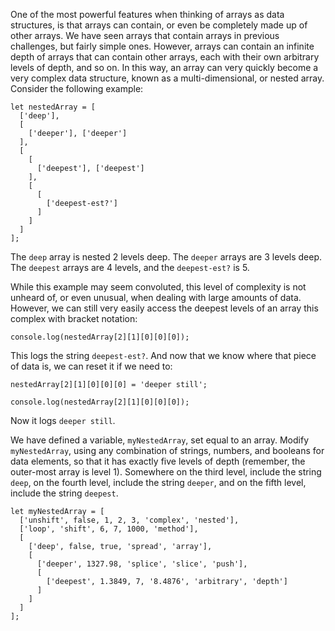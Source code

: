 One of the most powerful features when thinking of arrays as data structures, is that arrays can contain, or even be completely made up
of other arrays. We have seen arrays that contain arrays in previous challenges, but fairly simple ones. However, arrays can contain an
infinite depth of arrays that can contain other arrays, each with their own arbitrary levels of depth, and so on. In this way, an array
can very quickly become a very complex data structure, known as a multi-dimensional, or nested array. Consider the following example:

```
let nestedArray = [
  ['deep'],
  [
    ['deeper'], ['deeper'] 
  ],
  [
    [
      ['deepest'], ['deepest']
    ],
    [
      [
        ['deepest-est?']
      ]
    ]
  ]
];
```

The `deep` array is nested 2 levels deep. The `deeper` arrays are 3 levels deep. The `deepest` arrays are 4 levels, and the
`deepest-est?` is 5.

While this example may seem convoluted, this level of complexity is not unheard of, or even unusual, when dealing with large amounts of
data. However, we can still very easily access the deepest levels of an array this complex with bracket notation:

```
console.log(nestedArray[2][1][0][0][0]);
```

This logs the string `deepest-est?`. And now that we know where that piece of data is, we can reset it if we need to:

```
nestedArray[2][1][0][0][0] = 'deeper still';

console.log(nestedArray[2][1][0][0][0]);
```

Now it logs `deeper still`.

We have defined a variable, `myNestedArray`, set equal to an array. Modify `myNestedArray`, using any combination of strings, numbers, and booleans for data elements, so that it has exactly five levels of depth (remember, the outer-most array is level 1). Somewhere on the third level, include the string `deep`, on the fourth level, include the string `deeper`, and on the fifth level, include the string `deepest`.

```
let myNestedArray = [
  ['unshift', false, 1, 2, 3, 'complex', 'nested'],
  ['loop', 'shift', 6, 7, 1000, 'method'],
  [
    ['deep', false, true, 'spread', 'array'],
    [
      ['deeper', 1327.98, 'splice', 'slice', 'push'],
      [
        ['deepest', 1.3849, 7, '8.4876', 'arbitrary', 'depth']
      ]
    ]
  ]
];
```